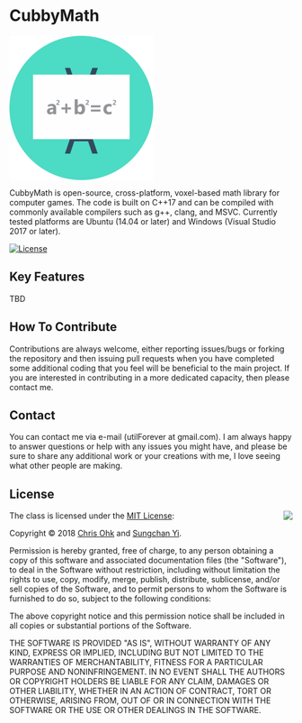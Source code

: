 # CubbyMath

<img src="https://github.com/utilForever/CubbyMath/blob/master/Logo.png" align="center" width=256 height=256 />

CubbyMath is open-source, cross-platform, voxel-based math library for computer games.
The code is built on C++17 and can be compiled with commonly available compilers such as g++, clang, and MSVC.
Currently tested platforms are Ubuntu (14.04 or later) and Windows (Visual Studio 2017 or later).

[![License](https://img.shields.io/badge/Licence-MIT-blue.svg)](https://github.com/utilForever/CubbyMath/blob/master/LICENSE)

## Key Features

TBD

## How To Contribute

Contributions are always welcome, either reporting issues/bugs or forking the repository and then issuing pull requests when you have completed some additional coding that you feel will be beneficial to the main project. If you are interested in contributing in a more dedicated capacity, then please contact me.

## Contact

You can contact me via e-mail (utilForever at gmail.com). I am always happy to answer questions or help with any issues you might have, and please be sure to share any additional work or your creations with me, I love seeing what other people are making.

## License

<img align="right" src="http://opensource.org/trademarks/opensource/OSI-Approved-License-100x137.png">

The class is licensed under the [MIT License](http://opensource.org/licenses/MIT):

Copyright &copy; 2018 [Chris Ohk](http://www.github.com/utilForever) and [Sungchan Yi](https://github.com/calofmijuck).

Permission is hereby granted, free of charge, to any person obtaining a copy of this software and associated documentation files (the "Software"), to deal in the Software without restriction, including without limitation the rights to use, copy, modify, merge, publish, distribute, sublicense, and/or sell copies of the Software, and to permit persons to whom the Software is furnished to do so, subject to the following conditions:

The above copyright notice and this permission notice shall be included in all copies or substantial portions of the Software.

THE SOFTWARE IS PROVIDED "AS IS", WITHOUT WARRANTY OF ANY KIND, EXPRESS OR IMPLIED, INCLUDING BUT NOT LIMITED TO THE WARRANTIES OF MERCHANTABILITY, FITNESS FOR A PARTICULAR PURPOSE AND NONINFRINGEMENT. IN NO EVENT SHALL THE AUTHORS OR COPYRIGHT HOLDERS BE LIABLE FOR ANY CLAIM, DAMAGES OR OTHER LIABILITY, WHETHER IN AN ACTION OF CONTRACT, TORT OR OTHERWISE, ARISING FROM, OUT OF OR IN CONNECTION WITH THE SOFTWARE OR THE USE OR OTHER DEALINGS IN THE SOFTWARE.